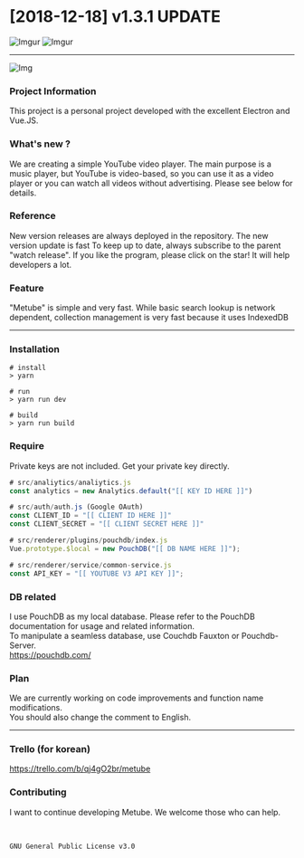 # [2018-12-18] v1.3.1 UPDATE

![Imgur](https://i.imgur.com/OoTch73.png)
![Imgur](https://i.imgur.com/7WT3pmy.png)

***

![Img](https://cdn-images-1.medium.com/max/500/1*4JNvT8VJrbLKzwmfvkFFAQ.png)

### Project Information
This project is a personal project developed with the excellent Electron and Vue.JS.

### What's new ?
We are creating a simple  YouTube video player. The main purpose is a music player, but YouTube is video-based, so you can use it as a video player or you can watch all videos without advertising. Please see below for details.

### Reference
New version releases are always deployed in the repository. The new version update is fast
To keep up to date, always subscribe to the parent "watch release".
If you like the program, please click on the star! It will help developers a lot.

### Feature
"Metube" is simple and very fast. While basic search lookup is network dependent, collection management is very fast because it uses IndexedDB

***

### Installation
```
# install
> yarn

# run
> yarn run dev

# build
> yarn run build
```

### Require
Private keys are not included. Get your private key directly.
```js
# src/analiytics/analiytics.js
const analytics = new Analytics.default("[[ KEY ID HERE ]]")

# src/auth/auth.js (Google OAuth)
const CLIENT_ID = "[[ CLIENT ID HERE ]]"
const CLIENT_SECRET = "[[ CLIENT SECRET HERE ]]"

# src/renderer/plugins/pouchdb/index.js
Vue.prototype.$local = new PouchDB("[[ DB NAME HERE ]]");

# src/renderer/service/common-service.js
const API_KEY = "[[ YOUTUBE V3 API KEY ]]";
```

### DB related
I use PouchDB as my local database. Please refer to the PouchDB documentation for usage and related information. <br/>
To manipulate a seamless database, use Couchdb Fauxton or Pouchdb-Server. <br/>
<https://pouchdb.com/>

### Plan
We are currently working on code improvements and function name modifications. <br/>
You should also change the comment to English.

***

### Trello (for korean)
<https://trello.com/b/qj4gO2br/metube>

### Contributing
I want to continue developing Metube. We welcome those who can help. <br/>

<br/>

```
GNU General Public License v3.0
```
